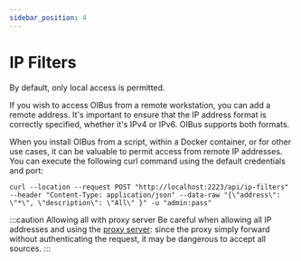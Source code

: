 ```yaml
---
sidebar_position: 4
---
```


# IP Filters

By default, only local access is permitted.

If you wish to access OIBus from a remote workstation, you can add a remote address. It's important to ensure that the
IP address format is correctly specified, whether it's IPv4 or IPv6. OIBus supports both formats.

When you install OIBus from a script, within a Docker container, or for other use cases, it can be valuable to permit
access from remote IP addresses. You can execute the following curl command using the default credentials and port:

```curl title="curl command"
curl --location --request POST "http://localhost:2223/api/ip-filters" --header "Content-Type: application/json" --data-raw "{\"address\": \"*\", \"description\": \"All\" }" -u "admin:pass"
```

:::caution Allowing all with proxy server
Be careful when allowing all IP addresses and using the [proxy server](./engine-settings.md#proxy-server): since the
proxy simply forward without authenticating the request, it may be dangerous to accept all sources.
:::